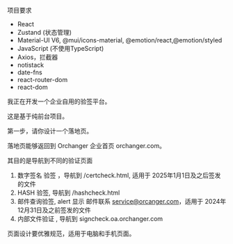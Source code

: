 
项目要求

- React
- Zustand (状态管理)
- Material-UI V6, @mui/icons-material, @emotion/react,@emotion/styled
- JavaScript (不使用TypeScript)
- Axios，拦截器
- notistack
- date-fns 
- react-router-dom
- react-dom

我正在开发一个企业自用的验签平台。

这是基于纯前台项目。

第一步，请你设计一个落地页。

落地页能够返回到 Orchanger 企业首页 orchanger.com。

其目的是导航到不同的验证页面

1.  数字签名 验签 ，导航到 /certcheck.html, 适用于 2025年1月1日及之后签发的文件
2.  HASH 验签, 导航到 /hashcheck.html
3. 邮件查询验签, alert 显示 邮件联系 service@orcanger.com，适用于 2024年12月31日及之前签发的文件
4. 内部文件验证 , 导航到 signcheck.oa.orchanger.com

页面设计要优雅规范，适用于电脑和手机页面。
